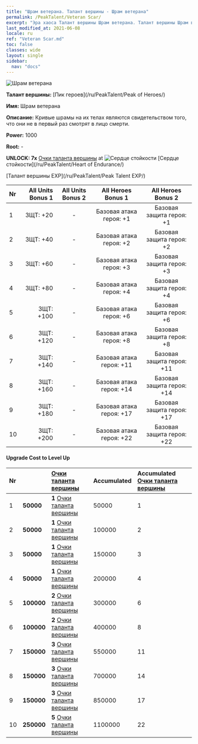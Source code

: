 ```yaml
---
title: "Шрам ветерана. Талант вершины - Шрам ветерана"
permalink: /PeakTalent/Veteran Scar/
excerpt: "Эра хаоса Талант вершины Шрам ветерана. Талант вершины Шрам ветерана. Шрам ветерана"
last_modified_at: 2021-06-08
locale: ru
ref: "Veteran Scar.md"
toc: false
classes: wide
layout: single
sidebar:
  nav: "docs"
---
```


  ![Шрам ветерана](/images/pt/talent_1003.png)

  **Талант вершины:** [Пик героев](/ru/PeakTalent/Peak of Heroes/)

  **Имя:** Шрам ветерана

  **Описание:** Кривые шрамы на их телах являются свидетельством того, что они не в первый раз смотрят в лицо смерти.

  **Power:** 1000

  **Root:** -

  **UNLOCK: 7x** [Очки таланта вершины](/ItemsRU/con_934/) at ![Сердце стойкости](/images/pt/talent_1002.png) [Сердце стойкости](/ru/PeakTalent/Heart of Endurance/)

  [Талант вершины EXP](/ru/PeakTalent/Peak Talent EXP/)

  | Nr | All Units Bonus 1 | All Units Bonus 2 | All Heroes Bonus 1 | All Heroes Bonus 2 |
  |:---|--------------:|:-------------:|:-------------:|:-------------:|
  | 1 | ЗЩТ: +20 | - | Базовая атака героя: +1 | Базовая защита героя: +1 |
  | 2 | ЗЩТ: +40 | - | Базовая атака героя: +2 | Базовая защита героя: +2 |
  | 3 | ЗЩТ: +60 | - | Базовая атака героя: +3 | Базовая защита героя: +3 |
  | 4 | ЗЩТ: +80 | - | Базовая атака героя: +4 | Базовая защита героя: +4 |
  | 5 | ЗЩТ: +100 | - | Базовая атака героя: +6 | Базовая защита героя: +6 |
  | 6 | ЗЩТ: +120 | - | Базовая атака героя: +8 | Базовая защита героя: +8 |
  | 7 | ЗЩТ: +140 | - | Базовая атака героя: +11 | Базовая защита героя: +11 |
  | 8 | ЗЩТ: +160 | - | Базовая атака героя: +14 | Базовая защита героя: +14 |
  | 9 | ЗЩТ: +180 | - | Базовая атака героя: +17 | Базовая защита героя: +17 |
  | 10 | ЗЩТ: +200 | - | Базовая атака героя: +22 | Базовая защита героя: +22 |


#### Upgrade Cost to Level Up

  | Nr | <i class="fas fa-coins"/> | [Очки таланта вершины](/ItemsRU/con_934/) | Accumulated <i class="fas fa-coins"/> | Accumulated [Очки таланта вершины](/ItemsRU/con_934/) |
  |:---|:--------------|:-------------|:-------------|:-------------|
  | 1 | **50000** | **1** [Очки таланта вершины](/ItemsRU/con_934/) | 50000 | 1 |
  | 2 | **50000** | **1** [Очки таланта вершины](/ItemsRU/con_934/) | 100000 | 2 |
  | 3 | **50000** | **1** [Очки таланта вершины](/ItemsRU/con_934/) | 150000 | 3 |
  | 4 | **50000** | **1** [Очки таланта вершины](/ItemsRU/con_934/) | 200000 | 4 |
  | 5 | **100000** | **2** [Очки таланта вершины](/ItemsRU/con_934/) | 300000 | 6 |
  | 6 | **100000** | **2** [Очки таланта вершины](/ItemsRU/con_934/) | 400000 | 8 |
  | 7 | **150000** | **3** [Очки таланта вершины](/ItemsRU/con_934/) | 550000 | 11 |
  | 8 | **150000** | **3** [Очки таланта вершины](/ItemsRU/con_934/) | 700000 | 14 |
  | 9 | **150000** | **3** [Очки таланта вершины](/ItemsRU/con_934/) | 850000 | 17 |
  | 10 | **250000** | **5** [Очки таланта вершины](/ItemsRU/con_934/) | 1100000 | 22 |
